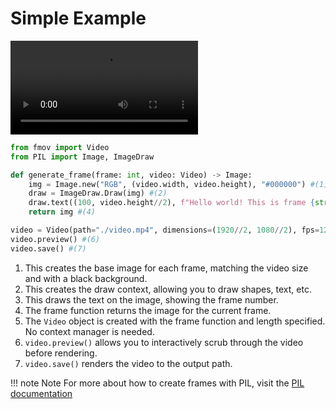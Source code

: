 # Simple Example

![output](../assets/simple.mp4)

```py title="main.py"
from fmov import Video
from PIL import Image, ImageDraw

def generate_frame(frame: int, video: Video) -> Image:
    img = Image.new("RGB", (video.width, video.height), "#000000") #(1)
    draw = ImageDraw.Draw(img) #(2)
    draw.text((100, video.height//2), f"Hello world! This is frame {str(frame)}", fill="#ffffff") #(3)
    return img #(4)

video = Video(path="./video.mp4", dimensions=(1920//2, 1080//2), fps=120, function=generate_frame, length="30s") #(5)
video.preview() #(6)
video.save() #(7)
```

1. This creates the base image for each frame, matching the video size and with a black background.
2. This creates the draw context, allowing you to draw shapes, text, etc.
3. This draws the text on the image, showing the frame number.
4. The frame function returns the image for the current frame.
5. The `Video` object is created with the frame function and length specified. No context manager is needed.
6. `video.preview()` allows you to interactively scrub through the video before rendering.
7. `video.save()` renders the video to the output path.

!!! note Note
    For more about how to create frames with PIL, visit the [PIL documentation](https://pillow.readthedocs.io/en/stable/)